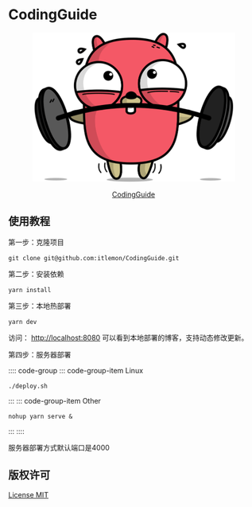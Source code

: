 # CodingGuide

<p align="center">
  <img src="./docs/.vuepress/public/images/readme.gif" height="300"  alt="CodingGuide"/>
</p>
<p align="center">
  <a href="https://codingguide.cn">CodingGuide</a>
</p>

## 使用教程

第一步：克隆项目

```shell
git clone git@github.com:itlemon/CodingGuide.git
```

第二步：安装依赖

```shell
yarn install
```

第三步：本地热部署

```shell
yarn dev
```

访问： [http://localhost:8080](http://localhost:8080) 可以看到本地部署的博客，支持动态修改更新。

第四步：服务器部署

:::: code-group
::: code-group-item Linux
```shell
./deploy.sh
```
:::
::: code-group-item Other
```shell
nohup yarn serve &
```
:::
::::

服务器部署方式默认端口是4000

## 版权许可

[License MIT](LICENSE)